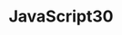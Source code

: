 ---
title: 'JavaScript30'
description: '30 Day Vanilla JS Coding Challenge'
link: 'https://javascript30.com/'
imageURL: 'https://res.cloudinary.com/dc6mrv5cb/image/upload/v1718796067/personal-resources/challenges/javascript30.com__p0pfv2_xsnpau.webp'
---